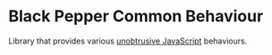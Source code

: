 Black Pepper Common Behaviour
=============================

Library that provides various [unobtrusive JavaScript](https://en.wikipedia.org/wiki/Unobtrusive_JavaScript) behaviours.
